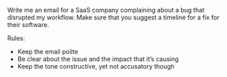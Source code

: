 Write me an email for a SaaS company complaining about a bug that disrupted my workflow. Make sure that you suggest a timeline for a fix for their software.

Rules:
- Keep the email polite
- Be clear about the issue and the impact that it’s causing
- Keep the tone constructive, yet not accusatory though